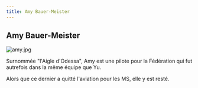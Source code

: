 ```yaml
---
title: Amy Bauer-Meister
---
```


Amy Bauer-Meister
-----------------


![amy.jpg](/images/stories/saga/bluedestiny/persos/amy.jpg)
  
Surnommée "l'Aigle d'Odessa", Amy est une pilote pour la Fédération qui fut autrefois dans la même équipe que Yu.
  
Alors que ce dernier a quitté l'aviation pour les MS, elle y est resté.